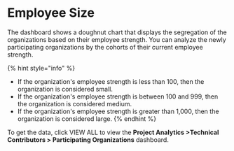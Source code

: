 # Employee Size

The dashboard shows a doughnut chart that displays the segregation of the organizations based on their employee strength. You can analyze the newly participating organizations by the cohorts of their current employee strength.

{% hint style="info" %}
* If the organization's employee strength is less than 100, then the organization is considered small.
* If the organization's employee strength is between 100 and 999, then the organization is considered medium.
* If the organization's employee strength is greater than 1,000, then the organization is considered large.
{% endhint %}

To get the data, click VIEW ALL to view the **Project Analytics >Technical Contributors > Participating Organizations** dashboard.

